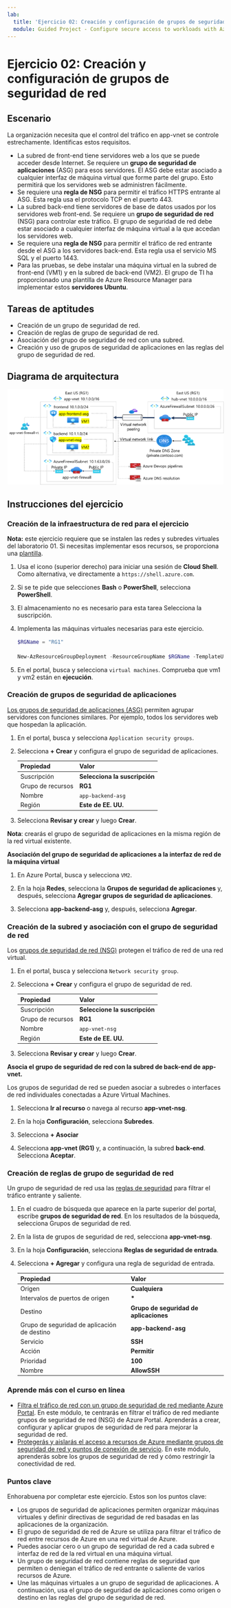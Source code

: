 ```yaml
---
lab:
  title: 'Ejercicio 02: Creación y configuración de grupos de seguridad de red'
  module: Guided Project - Configure secure access to workloads with Azure virtual networking services
---
```


# Ejercicio 02: Creación y configuración de grupos de seguridad de red

## Escenario

La organización necesita que el control del tráfico en app-vnet se controle estrechamente. Identificas estos requisitos.
+ La subred de front-end tiene servidores web a los que se puede acceder desde Internet. Se requiere un **grupo de seguridad de aplicaciones** (ASG) para esos servidores. El ASG debe estar asociado a cualquier interfaz de máquina virtual que forme parte del grupo. Esto permitirá que los servidores web se administren fácilmente. 
+ Se requiere una **regla de NSG** para permitir el tráfico HTTPS entrante al ASG. Esta regla usa el protocolo TCP en el puerto 443. 
+ La subred back-end tiene servidores de base de datos usados por los servidores web front-end. Se requiere un **grupo de seguridad de red** (NSG) para controlar este tráfico. El grupo de seguridad de red debe estar asociado a cualquier interfaz de máquina virtual a la que accedan los servidores web. 
+ Se requiere una **regla de NSG** para permitir el tráfico de red entrante desde el ASG a los servidores back-end.  Esta regla usa el servicio MS SQL y el puerto 1443. 
+ Para las pruebas, se debe instalar una máquina virtual en la subred de front-end (VM1) y en la subred de back-end (VM2).  El grupo de TI ha proporcionado una plantilla de Azure Resource Manager para implementar estos **servidores Ubuntu**. 

## Tareas de aptitudes

+ Creación de un grupo de seguridad de red.
+ Creación de reglas de grupo de seguridad de red.
+ Asociación del grupo de seguridad de red con una subred.
+ Creación y uso de grupos de seguridad de aplicaciones en las reglas del grupo de seguridad de red.

## Diagrama de arquitectura

![Diagrama en el que se muestra un grupo de seguridad de red y un grupo de seguridad de aplicaciones en una red virtual.](../Media/task-2.png)




## Instrucciones del ejercicio

### Creación de la infraestructura de red para el ejercicio

**Nota:** este ejercicio requiere que se instalen las redes y subredes virtuales del laboratorio 01. Si necesitas implementar esos recursos, se proporciona una [plantilla](https://github.com/MicrosoftLearning/Configure-secure-access-to-workloads-with-Azure-virtual-networking-services/blob/main/Allfiles/Labs/All-Labs/create-vnet-subnets-template.json).

1. Usa el icono (superior derecho) para iniciar una sesión de **Cloud Shell**. Como alternativa, ve directamente a `https://shell.azure.com`.

1. Si se te pide que selecciones **Bash** o **PowerShell**, selecciona **PowerShell**.

1. El almacenamiento no es necesario para esta tarea Selecciona la suscripción. 

1. Implementa las máquinas virtuales necesarias para este ejercicio. 

   ```powershell
   $RGName = "RG1"
   
   New-AzResourceGroupDeployment -ResourceGroupName $RGName -TemplateUri https://raw.githubusercontent.com/MicrosoftLearning/Configure-secure-access-to-workloads-with-Azure-virtual-networking-services/main/Instructions/Labs/azuredeploy.json
   ```
  
1. En el portal, busca y selecciona `virtual machines`. Comprueba que vm1 y vm2 están en **ejecución**.

### Creación de grupos de seguridad de aplicaciones

[Los grupos de seguridad de aplicaciones (ASG)](https://learn.microsoft.com/azure/virtual-network/application-security-groups) permiten agrupar servidores con funciones similares. Por ejemplo, todos los servidores web que hospedan la aplicación. 

1. En el portal, busca y selecciona `Application security groups`.
   
1. Selecciona **+ Crear** y configura el grupo de seguridad de aplicaciones. 

    | Propiedad       | Valor                        |
    | :------------- | :--------------------------- |
    | Suscripción   | **Selecciona la suscripción** |
    | Grupo de recursos | **RG1**                      |
    | Nombre           | `app-backend-asg`          |
    | Región         | **Este de EE. UU.**                  |

1. Selecciona **Revisar y crear** y luego **Crear**.

**Nota**: crearás el grupo de seguridad de aplicaciones en la misma región de la red virtual existente.

**Asociación del grupo de seguridad de aplicaciones a la interfaz de red de la máquina virtual**

1. En Azure Portal, busca y selecciona `VM2`.

1. En la hoja **Redes**, selecciona la **Grupos de seguridad de aplicaciones** y, después, selecciona **Agregar grupos de seguridad de aplicaciones**.

1. Selecciona **app-backend-asg** y, después, selecciona **Agregar**.
   
### Creación de la subred y asociación con el grupo de seguridad de red

Los [grupos de seguridad de red (NSG)](https://learn.microsoft.com/azure/virtual-network/network-security-groups-overview) protegen el tráfico de red de una red virtual. 

1. En el portal, busca y selecciona `Network security group`.

1. Selecciona **+ Crear** y configura el grupo de seguridad de red. 

    | Propiedad       | Valor                        |
    | :------------- | :--------------------------- |
    | Suscripción   | **Seleccione la suscripción** |
    | Grupo de recursos | **RG1**                      |
    | Nombre           | `app-vnet-nsg`            |
    | Región         | **Este de EE. UU.**                  |

1. Selecciona **Revisar y crear** y luego **Crear**.

**Asocia el grupo de seguridad de red con la subred de back-end de app-vnet.**

Los grupos de seguridad de red se pueden asociar a subredes o interfaces de red individuales conectadas a Azure Virtual Machines. 

1. Selecciona **Ir al recurso** o navega al recurso **app-vnet-nsg**.

1. En la hoja **Configuración**, selecciona **Subredes**.

1. Selecciona **+ Asociar**

1. Selecciona **app-vnet (RG1)** y, a continuación, la subred **back-end**. Selecciona **Aceptar**.

### Creación de reglas de grupo de seguridad de red

Un grupo de seguridad de red usa las [reglas de seguridad](https://learn.microsoft.com/azure/virtual-network/network-security-group-how-it-works) para filtrar el tráfico entrante y saliente. 

1. En el cuadro de búsqueda que aparece en la parte superior del portal, escribe **grupos de seguridad de red**. En los resultados de la búsqueda, selecciona Grupos de seguridad de red.

1. En la lista de grupos de seguridad de red, selecciona **app-vnet-nsg**.

1. En la hoja **Configuración**, selecciona **Reglas de seguridad de entrada**.

1. Selecciona **+ Agregar** y configura una regla de seguridad de entrada. 

    | Propiedad                               | Valor                          |
    | :------------------------------------- | :----------------------------- |
    | Origen                                 | **Cualquiera**                        |
    | Intervalos de puertos de origen                     | **\***                         |
    | Destino                            | **Grupo de seguridad de aplicaciones** |
    | Grupo de seguridad de aplicación de destino | **app-backend-asg**            |
    | Servicio                                | **SSH**                        |
    | Acción                                 | **Permitir**                      |
    | Prioridad                               | **100**                        |
    | Nombre                                   | **AllowSSH**                   |


### Aprende más con el curso en línea

+ [Filtra el tráfico de red con un grupo de seguridad de red mediante Azure Portal](https://learn.microsoft.com/training/modules/filter-network-traffic-network-security-group-using-azure-portal/). En este módulo, te centrarás en filtrar el tráfico de red mediante grupos de seguridad de red (NSG) de Azure Portal. Aprenderás a crear, configurar y aplicar grupos de seguridad de red para mejorar la seguridad de red.
+ [Protegerás y aislarás el acceso a recursos de Azure mediante grupos de seguridad de red y puntos de conexión de servicio](https://learn.microsoft.com/training/modules/secure-and-isolate-with-nsg-and-service-endpoints/). En este módulo, aprenderás sobre los grupos de seguridad de red y cómo restringir la conectividad de red. 

### Puntos clave

Enhorabuena por completar este ejercicio. Estos son los puntos clave:

+ Los grupos de seguridad de aplicaciones permiten organizar máquinas virtuales y definir directivas de seguridad de red basadas en las aplicaciones de la organización.
+ El grupo de seguridad de red de Azure se utiliza para filtrar el tráfico de red entre recursos de Azure en una red virtual de Azure.
+ Puedes asociar cero o un grupo de seguridad de red a cada subred e interfaz de red de la red virtual en una máquina virtual. 
+ Un grupo de seguridad de red contiene reglas de seguridad que permiten o deniegan el tráfico de red entrante o saliente de varios recursos de Azure.
+ Une las máquinas virtuales a un grupo de seguridad de aplicaciones. A continuación, usa el grupo de seguridad de aplicaciones como origen o destino en las reglas del grupo de seguridad de red.



